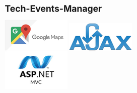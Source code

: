# Tech-Events-Manager




<p float="left">
  <img src="platform_images/Google-maps-changes.jpg" width="200">
  <img src="platform_images/logo-AJAX.png" width="200">
  <img src="platform_images/asp-net-mvc-1-.jpg" width="200">
  
  </p>
  
